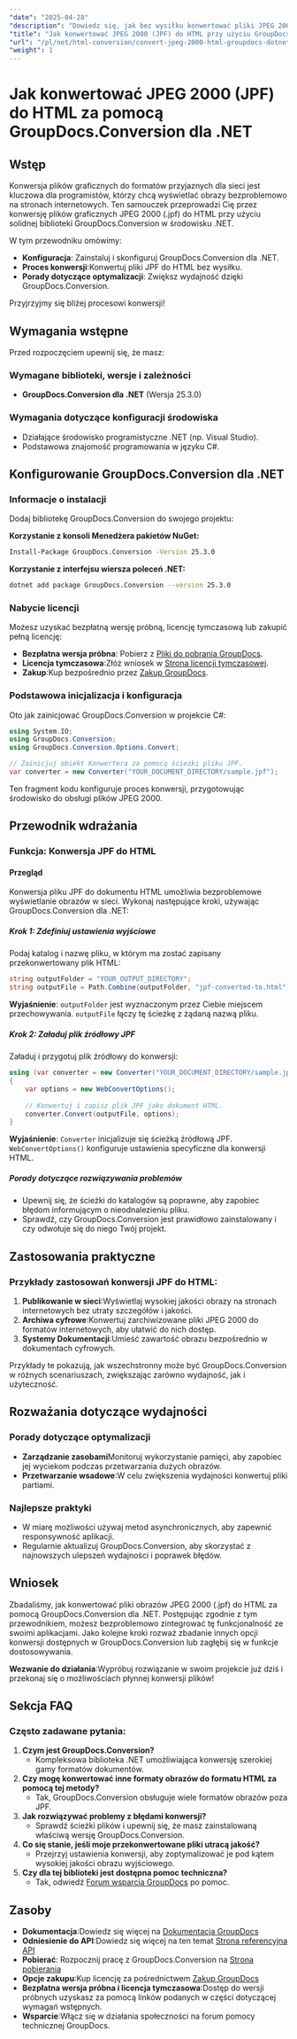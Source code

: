```yaml
---
"date": "2025-04-28"
"description": "Dowiedz się, jak bez wysiłku konwertować pliki JPEG 2000 (.jpf) do HTML przy użyciu potężnej biblioteki GroupDocs.Conversion w środowisku .NET. Uzyskaj wskazówki krok po kroku i zoptymalizuj swoją zawartość internetową."
"title": "Jak konwertować JPEG 2000 (JPF) do HTML przy użyciu GroupDocs.Conversion dla .NET"
"url": "/pl/net/html-conversion/convert-jpeg-2000-html-groupdocs-dotnet/"
"weight": 1
---
```


# Jak konwertować JPEG 2000 (JPF) do HTML za pomocą GroupDocs.Conversion dla .NET

## Wstęp

Konwersja plików graficznych do formatów przyjaznych dla sieci jest kluczowa dla programistów, którzy chcą wyświetlać obrazy bezproblemowo na stronach internetowych. Ten samouczek przeprowadzi Cię przez konwersję plików graficznych JPEG 2000 (.jpf) do HTML przy użyciu solidnej biblioteki GroupDocs.Conversion w środowisku .NET.

W tym przewodniku omówimy:
- **Konfiguracja**: Zainstaluj i skonfiguruj GroupDocs.Conversion dla .NET.
- **Proces konwersji**:Konwertuj pliki JPF do HTML bez wysiłku.
- **Porady dotyczące optymalizacji**: Zwiększ wydajność dzięki GroupDocs.Conversion.

Przyjrzyjmy się bliżej procesowi konwersji!

## Wymagania wstępne

Przed rozpoczęciem upewnij się, że masz:

### Wymagane biblioteki, wersje i zależności
- **GroupDocs.Conversion dla .NET** (Wersja 25.3.0)

### Wymagania dotyczące konfiguracji środowiska
- Działające środowisko programistyczne .NET (np. Visual Studio).
- Podstawowa znajomość programowania w języku C#.

## Konfigurowanie GroupDocs.Conversion dla .NET

### Informacje o instalacji

Dodaj bibliotekę GroupDocs.Conversion do swojego projektu:

**Korzystanie z konsoli Menedżera pakietów NuGet:**

```bash
Install-Package GroupDocs.Conversion -Version 25.3.0
```

**Korzystanie z interfejsu wiersza poleceń .NET:**

```bash
dotnet add package GroupDocs.Conversion --version 25.3.0
```

### Nabycie licencji

Możesz uzyskać bezpłatną wersję próbną, licencję tymczasową lub zakupić pełną licencję:
- **Bezpłatna wersja próbna**: Pobierz z [Pliki do pobrania GroupDocs](https://releases.groupdocs.com/conversion/net/).
- **Licencja tymczasowa**:Złóż wniosek w [Strona licencji tymczasowej](https://purchase.groupdocs.com/temporary-license/).
- **Zakup**:Kup bezpośrednio przez [Zakup GroupDocs](https://purchase.groupdocs.com/buy).

### Podstawowa inicjalizacja i konfiguracja

Oto jak zainicjować GroupDocs.Conversion w projekcie C#:

```csharp
using System.IO;
using GroupDocs.Conversion;
using GroupDocs.Conversion.Options.Convert;

// Zainicjuj obiekt Konwertera za pomocą ścieżki pliku JPF.
var converter = new Converter("YOUR_DOCUMENT_DIRECTORY/sample.jpf");
```

Ten fragment kodu konfiguruje proces konwersji, przygotowując środowisko do obsługi plików JPEG 2000.

## Przewodnik wdrażania

### Funkcja: Konwersja JPF do HTML

#### Przegląd
Konwersja pliku JPF do dokumentu HTML umożliwia bezproblemowe wyświetlanie obrazów w sieci. Wykonaj następujące kroki, używając GroupDocs.Conversion dla .NET:

##### Krok 1: Zdefiniuj ustawienia wyjściowe

Podaj katalog i nazwę pliku, w którym ma zostać zapisany przekonwertowany plik HTML:

```csharp
string outputFolder = "YOUR_OUTPUT_DIRECTORY";
string outputFile = Path.Combine(outputFolder, "jpf-converted-to.html");
```
**Wyjaśnienie**: `outputFolder` jest wyznaczonym przez Ciebie miejscem przechowywania. `outputFile` łączy tę ścieżkę z żądaną nazwą pliku.

##### Krok 2: Załaduj plik źródłowy JPF

Załaduj i przygotuj plik źródłowy do konwersji:

```csharp
using (var converter = new Converter("YOUR_DOCUMENT_DIRECTORY/sample.jpf"))
{
    var options = new WebConvertOptions();
    
    // Konwertuj i zapisz plik JPF jako dokument HTML.
    converter.Convert(outputFile, options);
}
```
**Wyjaśnienie**: `Converter` inicjalizuje się ścieżką źródłową JPF. `WebConvertOptions()` konfiguruje ustawienia specyficzne dla konwersji HTML.

##### Porady dotyczące rozwiązywania problemów
- Upewnij się, że ścieżki do katalogów są poprawne, aby zapobiec błędom informującym o nieodnalezieniu pliku.
- Sprawdź, czy GroupDocs.Conversion jest prawidłowo zainstalowany i czy odwołuje się do niego Twój projekt.

## Zastosowania praktyczne

### Przykłady zastosowań konwersji JPF do HTML:
1. **Publikowanie w sieci**:Wyświetlaj wysokiej jakości obrazy na stronach internetowych bez utraty szczegółów i jakości.
2. **Archiwa cyfrowe**:Konwertuj zarchiwizowane pliki JPEG 2000 do formatów internetowych, aby ułatwić do nich dostęp.
3. **Systemy Dokumentacji**:Umieść zawartość obrazu bezpośrednio w dokumentach cyfrowych.

Przykłady te pokazują, jak wszechstronny może być GroupDocs.Conversion w różnych scenariuszach, zwiększając zarówno wydajność, jak i użyteczność.

## Rozważania dotyczące wydajności

### Porady dotyczące optymalizacji
- **Zarządzanie zasobami**Monitoruj wykorzystanie pamięci, aby zapobiec jej wyciekom podczas przetwarzania dużych obrazów.
- **Przetwarzanie wsadowe**:W celu zwiększenia wydajności konwertuj pliki partiami.

### Najlepsze praktyki
- W miarę możliwości używaj metod asynchronicznych, aby zapewnić responsywność aplikacji.
- Regularnie aktualizuj GroupDocs.Conversion, aby skorzystać z najnowszych ulepszeń wydajności i poprawek błędów.

## Wniosek

Zbadaliśmy, jak konwertować pliki obrazów JPEG 2000 (.jpf) do HTML za pomocą GroupDocs.Conversion dla .NET. Postępując zgodnie z tym przewodnikiem, możesz bezproblemowo zintegrować tę funkcjonalność ze swoimi aplikacjami. Jako kolejne kroki rozważ zbadanie innych opcji konwersji dostępnych w GroupDocs.Conversion lub zagłębij się w funkcje dostosowywania.

**Wezwanie do działania**:Wypróbuj rozwiązanie w swoim projekcie już dziś i przekonaj się o możliwościach płynnej konwersji plików!

## Sekcja FAQ

### Często zadawane pytania:
1. **Czym jest GroupDocs.Conversion?**
   - Kompleksowa biblioteka .NET umożliwiająca konwersję szerokiej gamy formatów dokumentów.
2. **Czy mogę konwertować inne formaty obrazów do formatu HTML za pomocą tej metody?**
   - Tak, GroupDocs.Conversion obsługuje wiele formatów obrazów poza JPF.
3. **Jak rozwiązywać problemy z błędami konwersji?**
   - Sprawdź ścieżki plików i upewnij się, że masz zainstalowaną właściwą wersję GroupDocs.Conversion.
4. **Co się stanie, jeśli moje przekonwertowane pliki utracą jakość?**
   - Przejrzyj ustawienia konwersji, aby zoptymalizować je pod kątem wysokiej jakości obrazu wyjściowego.
5. **Czy dla tej biblioteki jest dostępna pomoc techniczna?**
   - Tak, odwiedź [Forum wsparcia GroupDocs](https://forum.groupdocs.com/c/conversion/10) po pomoc.

## Zasoby
- **Dokumentacja**:Dowiedz się więcej na [Dokumentacja GroupDocs](https://docs.groupdocs.com/conversion/net/)
- **Odniesienie do API**:Dowiedz się więcej na ten temat [Strona referencyjna API](https://reference.groupdocs.com/conversion/net/)
- **Pobierać**: Rozpocznij pracę z GroupDocs.Conversion na [Strona pobierania](https://releases.groupdocs.com/conversion/net/)
- **Opcje zakupu**:Kup licencję za pośrednictwem [Zakup GroupDocs](https://purchase.groupdocs.com/buy)
- **Bezpłatna wersja próbna i licencja tymczasowa**:Dostęp do wersji próbnych uzyskasz za pomocą linków podanych w części dotyczącej wymagań wstępnych.
- **Wsparcie**:Włącz się w działania społeczności na forum pomocy technicznej GroupDocs.